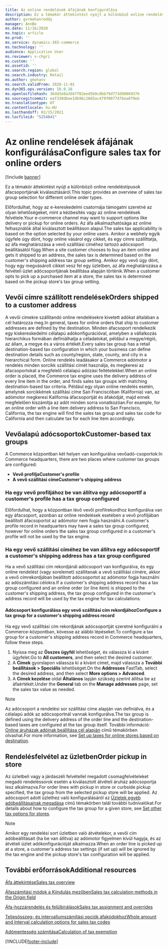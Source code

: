 ```yaml
---
title: Az online rendelések áfájának konfigurálása
description: Ez a témakör áttekintést nyújt a különböző online rendeléstípusok áfacsoportjának kiválasztásáról a Dynamics 365 Commerce alkalmazásban.
author: gvrmohanreddy
manager: AnnBe
ms.date: 11/16/2020
ms.topic: article
ms.prod: ''
ms.service: dynamics-365-commerce
ms.technology: ''
audience: Application User
ms.reviewer: v-chgri
ms.custom: ''
ms.assetid: ''
ms.search.region: global
ms.search.industry: Retail
ms.author: gmohanv
ms.search.validFrom: 2020-11-01
ms.dyn365.ops.version: 10.0.16
ms.openlocfilehash: 36dd3e8a3d47f02eed5b9c8bb79d773d98069376
ms.sourcegitcommit: eaf330dbee1db96c20d5ac479f007747bea079eb
ms.translationtype: HT
ms.contentlocale: hu-HU
ms.lasthandoff: 02/15/2021
ms.locfileid: "5254841"
---
```

# <a name="configure-sales-tax-for-online-orders"></a><span data-ttu-id="618fc-103">Az online rendelések áfájának konfigurálása</span><span class="sxs-lookup"><span data-stu-id="618fc-103">Configure sales tax for online orders</span></span>

[!include [banner](includes/banner.md)]

<span data-ttu-id="618fc-104">Ez a témakör áttekintést nyújt a különböző online rendeléstípusok áfacsoportjának kiválasztásáról.</span><span class="sxs-lookup"><span data-stu-id="618fc-104">This topic provides an overview of sales tax group selection for different online order types.</span></span> 

<span data-ttu-id="618fc-105">Előfordulhat, hogy az e-kereskedelmi csatornája támogatni szeretné az olyan lehetőségeket, mint a kézbesítés vagy az online rendelések felvétele.</span><span class="sxs-lookup"><span data-stu-id="618fc-105">Your e-commerce channel may want to support options like delivery or pickup for online orders.</span></span> <span data-ttu-id="618fc-106">Az áfa alkalmazhatósága az online felhasználók által kiválasztott beállításon alapul.</span><span class="sxs-lookup"><span data-stu-id="618fc-106">The sales tax applicability is based on the option selected by your online users.</span></span> <span data-ttu-id="618fc-107">Amikor a webhely egyik ügyfele úgy dönt, hogy online vásárol egy cikket, és egy címre szállíttatja, az áfa meghatározása a vevő szállítási címéhez tartozó adócsoport beállításától függ.</span><span class="sxs-lookup"><span data-stu-id="618fc-107">When a site customer chooses to buy an item online and gets it shipped to an address, the sales tax is determined based on the customer's shipping address tax group setting.</span></span> <span data-ttu-id="618fc-108">Amikor egy vevő úgy dönt, hogy egy megvásárolt cikket vesz fel egy üzletben, az áfa meghatározása a felvételi üzlet adócsoportjának beállítása alapján történik.</span><span class="sxs-lookup"><span data-stu-id="618fc-108">When a customer opts to pick up a purchased item at a store, the sales tax is determined based on the pickup store's tax group setting.</span></span> 

## <a name="orders-shipped-to-a-customer-address"></a><span data-ttu-id="618fc-109">Vevői címre szállított rendelések</span><span class="sxs-lookup"><span data-stu-id="618fc-109">Orders shipped to a customer address</span></span> 

<span data-ttu-id="618fc-110">A vevői címekre szállítandó online rendelésekre kivetett adókat általában a cél határozza meg.</span><span class="sxs-lookup"><span data-stu-id="618fc-110">In general, taxes for online orders that ship to customer addresses are defined by the destination.</span></span> <span data-ttu-id="618fc-111">Minden áfacsoport rendelkezik egy kiskereskedelmi célalapú adókonfigurációval, amelyben a vállalkozás hierarchikus formában definiálhatja a céladatokat, például a megye/régió, az állam, a megye és a város értékét.</span><span class="sxs-lookup"><span data-stu-id="618fc-111">Every sales tax group has a retail destination-based tax configuration in which your business can define destination details such as county/region, state, county, and city in a hierarchical form.</span></span> <span data-ttu-id="618fc-112">Online rendelés leadásakor a Commerce adómotor a rendelés minden sorcikk szállítási címét használja, és megkeresi az áfacsoportokat a megfelelő célalapú adózási feltételekkel.</span><span class="sxs-lookup"><span data-stu-id="618fc-112">When an online order is placed, the Commerce tax engine uses the delivery address of every line item in the order, and finds sales tax groups with matching destination-based tax criteria.</span></span> <span data-ttu-id="618fc-113">Például egy olyan online rendelés esetén, amelynek sorcikkének szállítási címe San Franciscóban (Kalifornia) van, az adómotor megkeresi Kalifornia áfacsoportját és áfakódját, majd ennek megfelelően kiszámítja az adót minden sorra vonatkozóan.</span><span class="sxs-lookup"><span data-stu-id="618fc-113">For example, for an online order with a line item delivery address to San Francisco, California, the tax engine will find the sales tax group and sales tax code for California and then calculate tax for each line item accordingly.</span></span>  

## <a name="customer-based-tax-groups"></a><span data-ttu-id="618fc-114">Vevőalapú adócsoportok</span><span class="sxs-lookup"><span data-stu-id="618fc-114">Customer-based tax groups</span></span>

<span data-ttu-id="618fc-115">A Commerce központban két helyen van konfigurálva vevőadó-csoportok:</span><span class="sxs-lookup"><span data-stu-id="618fc-115">In Commerce headquarters, there are two places where customer tax groups are configured:</span></span>

- <span data-ttu-id="618fc-116">**Vevő profilja**</span><span class="sxs-lookup"><span data-stu-id="618fc-116">**Customer's profile**</span></span>
- <span data-ttu-id="618fc-117">**A vevő szállítási címe**</span><span class="sxs-lookup"><span data-stu-id="618fc-117">**Customer's shipping address**</span></span>

### <a name="if-a-customers-profile-has-a-tax-group-configured"></a><span data-ttu-id="618fc-118">Ha egy vevő profiljához be van állítva egy adócsoport</span><span class="sxs-lookup"><span data-stu-id="618fc-118">If a customer's profile has a tax group configured</span></span>

<span data-ttu-id="618fc-119">Előfordulhat, hogy a központban lévő vevői profilrekordhoz konfigurálva van egy áfacsoport, azonban az online rendelések esetében a vevő profiljában beállított áfacsoportot az adómotor nem fogja használni.</span><span class="sxs-lookup"><span data-stu-id="618fc-119">A customer's profile record in headquarters may have a sales tax group configured, however for online orders the sales tax group configured in a customer's profile will not be used by the tax engine.</span></span> 

### <a name="if-a-customers-shipping-address-has-a-tax-group-configured"></a><span data-ttu-id="618fc-120">Ha egy vevő szállítási címéhez be van állítva egy adócsoport</span><span class="sxs-lookup"><span data-stu-id="618fc-120">If a customer's shipping address has a tax group configured</span></span>

<span data-ttu-id="618fc-121">Ha a vevő szállítási cím rekordjánál adócsoport van konfigurálva, és egy online rendelést (vagy sorelemet) szállítanak a vevő szállítási címére, akkor a vevő címrekordjában beállított adócsoportot az adómotor fogja használni az adószámítási célokra.</span><span class="sxs-lookup"><span data-stu-id="618fc-121">If a customer's shipping address record has a tax group configured and an online order (or line item) is shipped to the customer's shipping address, the tax group configured in the customer's address record will be used by the tax engine for tax calculations.</span></span>

#### <a name="configure-a-tax-group-for-a-customers-shipping-address-record"></a><span data-ttu-id="618fc-122">Adócsoport konfigurálása egy vevő szállítási cím rekordjához</span><span class="sxs-lookup"><span data-stu-id="618fc-122">Configure a tax group for a customer's shipping address record</span></span>

<span data-ttu-id="618fc-123">Ha egy vevő szállítási cím rekordjának adócsoportját szeretné konfigurálni a Commerce-központban, kövesse az alábbi lépéseket.</span><span class="sxs-lookup"><span data-stu-id="618fc-123">To configure a tax group for a customer's shipping address record in Commerce headquarters, follow these steps.</span></span>

1. <span data-ttu-id="618fc-124">Nyissa meg az **Összes ügyfél** lehetőséget, és válassza ki a kívánt ügyfelet.</span><span class="sxs-lookup"><span data-stu-id="618fc-124">Go to **All customers**, and then select the desired customer.</span></span> 
1. <span data-ttu-id="618fc-125">A **Címek** gyorslapon válassza ki a kívánt címet, majd válassza a **További beállítások \> Speciális** lehetőséget.</span><span class="sxs-lookup"><span data-stu-id="618fc-125">On the **Addresses** FastTab, select the desired address, and then select **More options \> Advanced**.</span></span> 
1. <span data-ttu-id="618fc-126">A **Címek kezelése** oldal **Általános** lapján szükség szerint állítsa be az áfaértékét.</span><span class="sxs-lookup"><span data-stu-id="618fc-126">Under the **General** tab on the **Manage addresses** page, set the sales tax value as needed.</span></span>

> [!NOTE]
> <span data-ttu-id="618fc-127">Az adócsoport a rendelési sor szállítási címe alapján van definiálva, és a célalapú adók az adócsoportnál vannak konfigurálva.</span><span class="sxs-lookup"><span data-stu-id="618fc-127">The tax group is defined using the delivery address of the order line and the destination-based taxes are configured at the tax group itself.</span></span> <span data-ttu-id="618fc-128">További információ: [Online áruházak adóinak beállítása cél alapján](https://docs.microsoft.com/dynamicsax-2012/appuser-itpro/set-up-taxes-for-online-stores-based-on-destination) című témakörben olvashat.</span><span class="sxs-lookup"><span data-stu-id="618fc-128">For more information, see [Set up taxes for online stores based on destination](https://docs.microsoft.com/dynamicsax-2012/appuser-itpro/set-up-taxes-for-online-stores-based-on-destination).</span></span>

## <a name="order-pickup-in-store"></a><span data-ttu-id="618fc-129">Rendelésfelvétel az üzletben</span><span class="sxs-lookup"><span data-stu-id="618fc-129">Order pickup in store</span></span>

<span data-ttu-id="618fc-130">Az üzletbeli vagy a járdaszéli felvétellel megadott csomagfelvételeket megadó rendeléssorok esetén a kiválasztott átvételi áruház adócsoportja lesz alkalmazva.</span><span class="sxs-lookup"><span data-stu-id="618fc-130">For order lines with pickup in store or curbside pickup specified, the tax group from the selected pickup store will be applied.</span></span> <span data-ttu-id="618fc-131">Az adócsoport adott üzlethez való konfigurálásáról az [Üzletek egyéb adóbeállításainak megadása](https://docs.microsoft.com/dynamicsax-2012/appuser-itpro/set-other-tax-options-for-stores) című témakörben talál további tudnivalókat.</span><span class="sxs-lookup"><span data-stu-id="618fc-131">For details about how to configure the tax group for a given store, see [Set other tax options for stores](https://docs.microsoft.com/dynamicsax-2012/appuser-itpro/set-other-tax-options-for-stores).</span></span>

> [!NOTE]
> <span data-ttu-id="618fc-132">Amikor egy rendelési sort üzletben való átvételekor, a vevői cím adóbeállításait (ha be van állítva) az adómotor figyelmen kívül hagyja, és az átvételi üzlet adókonfigurációját alkalmazza.</span><span class="sxs-lookup"><span data-stu-id="618fc-132">When an order line is picked up at a store, a customer's address tax settings (if set up) will be ignored by the tax engine and the pickup store's tax configuration will be applied.</span></span> 

## <a name="additional-resources"></a><span data-ttu-id="618fc-133">További erőforrások</span><span class="sxs-lookup"><span data-stu-id="618fc-133">Additional resources</span></span>

[<span data-ttu-id="618fc-134">Áfa áttekintése</span><span class="sxs-lookup"><span data-stu-id="618fc-134">Sales tax overview</span></span>](https://docs.microsoft.com/dynamics365/finance/general-ledger/indirect-taxes-overview?toc=/dynamics365/commerce/toc.json) 

[<span data-ttu-id="618fc-135">Áfaszámítási módok a Kiindulás mezőben</span><span class="sxs-lookup"><span data-stu-id="618fc-135">Sales tax calculation methods in the Origin field</span></span>](https://docs.microsoft.com/dynamics365/finance/general-ledger/sales-tax-calculation-methods-origin-field?toc=/dynamics365/commerce/toc.json) 

[<span data-ttu-id="618fc-136">Áfa-hozzárendelés és felülbírálások</span><span class="sxs-lookup"><span data-stu-id="618fc-136">Sales tax assignment and overrides</span></span>](https://docs.microsoft.com/dynamics365/supply-chain/procurement/tasks/sales-tax-assignment-overrides?toc=/dynamics365/commerce/toc.json) 

[<span data-ttu-id="618fc-137">Teljesösszeg- és intervallumszámítási opciók áfakódokhoz</span><span class="sxs-lookup"><span data-stu-id="618fc-137">Whole amount and Interval calculation options for sales tax codes</span></span>](https://docs.microsoft.com/dynamics365/finance/general-ledger/whole-amount-interval-options-sales-tax-codes?toc=/dynamics365/commerce/toc.json) 

[<span data-ttu-id="618fc-138">Adómentesség számítása</span><span class="sxs-lookup"><span data-stu-id="618fc-138">Calculation of tax exemption</span></span>](tax-exempt-price-inclusive.md) 



[!INCLUDE[footer-include](../includes/footer-banner.md)]